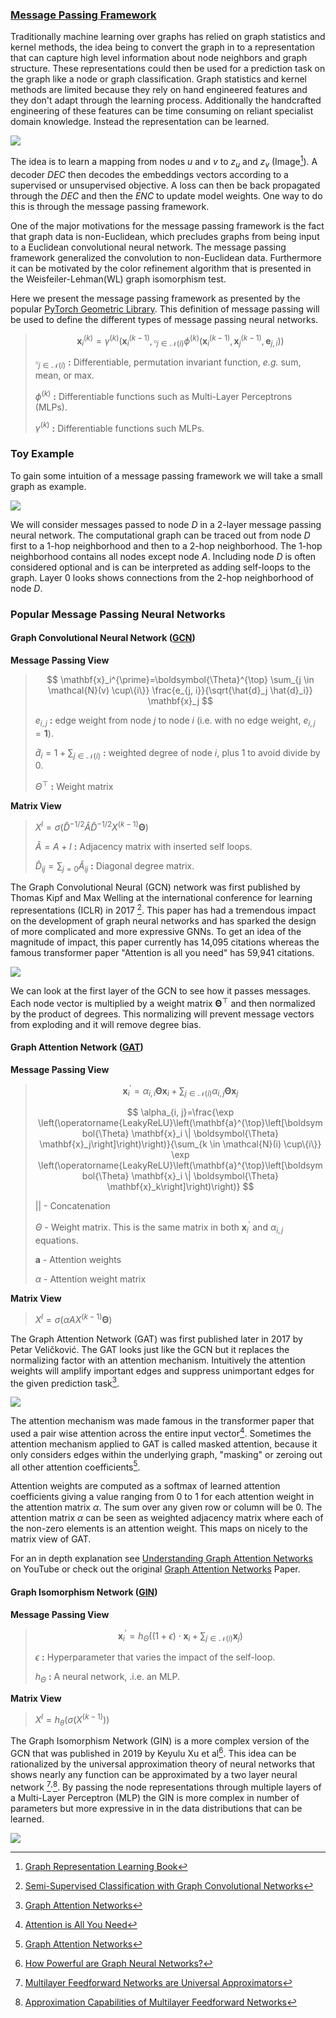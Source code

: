 ### [Message Passing Framework](https://pytorch-geometric.readthedocs.io/en/latest/notes/create_gnn.html)
Traditionally machine learning over graphs has relied on graph statistics and kernel methods, the idea being to convert the graph in to a representation that can capture high level information about node neighbors and graph structure. These representations could then be used for a prediction task on the graph like a node or graph classification. Graph statistics and kernel methods are limited because they rely on hand engineered features and they don't adapt through the learning process. Additionally the handcrafted engineering of these features can be time consuming on reliant specialist domain knowledge. Instead the representation can be learned.

![](/assets/images/1-introduction.md.node-embedding-learning-WL-Hamilton.png)

The idea is to learn a mapping from nodes $u$ and $v$ to $z_u$ and $z_v$ (Image[^1]). A decoder $DEC$ then decodes the embeddings vectors according to a supervised or unsupervised objective. A loss can then be back propagated through the $DEC$ and then the $ENC$ to update model weights. One way to do this is through the message passing framework.

One of the major motivations for the message passing framework is the fact that graph data is non-Euclidean, which precludes graphs from being input to a Euclidean convolutional neural network. The message passing framework generalized the convolution to non-Euclidean data. Furthermore it can be motivated by the color refinement algorithm that is presented in the Weisfeiler-Lehman(WL) graph isomorphism test.

[^1]: [Graph Representation Learning Book](https://www.cs.mcgill.ca/~wlh/grl_book/)

Here we present the message passing framework as presented by the popular [PyTorch Geometric Library](https://pytorch-geometric.readthedocs.io/en/latest/index.html). This definition of message passing will be used to define the different types of message passing neural networks.

> $$
> \mathbf{x}_i^{(k)}=\gamma^{(k)}\left(\mathbf{x}_i^{(k-1)}, \square_{j \in \mathcal{N}(i)} \phi^{(k)}\left(\mathbf{x}_i^{(k-1)}, \mathbf{x}_j^{(k-1)}, \mathbf{e}_{j, i}\right)\right)
> $$
>
> $\square_{j \in \mathcal{N}(i)}$ **:** Differentiable, permutation invariant function, *e.g.* sum, mean, or max.
>
> $\phi^{(k)}$ **:** Differentiable functions such as Multi-Layer Perceptrons (MLPs).
>
> $\gamma^{(k)}$ **:** Differentiable functions such MLPs.

### Toy Example

To gain some intuition of a message passing framework we will take a small graph as example.

![](./assets/drawio/Message-Passing-Framework.drawio.png)

We will consider messages passed to node $D$ in a 2-layer message passing neural network. The computational graph can be traced out from node $D$ first to a 1-hop neighborhood and then to a 2-hop neighborhood. The 1-hop neighborhood contains all nodes except node $A$. Including node $D$ is often considered optional and is can be interpreted as adding self-loops to the graph. Layer 0 looks shows connections from the 2-hop neighborhood of node $D$.

### Popular Message Passing Neural Networks

#### Graph Convolutional Neural Network ([GCN](https://pytorch-geometric.readthedocs.io/en/latest/modules/nn.html#torch_geometric.nn.conv.GCNConv))

**Message Passing View**
> $$
> \mathbf{x}_i^{\prime}=\boldsymbol{\Theta}^{\top} \sum_{j \in \mathcal{N}(v) \cup\{i\}} \frac{e_{j, i}}{\sqrt{\hat{d}_j \hat{d}_i}} \mathbf{x}_j
> $$
>
> $e_{i,j}$ **:** edge weight from node $j$ to node $i$ (i.e. with no edge weight, $e_{i,j} = \mathbf{1}$).
>
> $\hat{d}_{i} = 1 + \sum_{j \in \mathcal{N}(i)}$ **:** weighted degree of node $i$, plus 1 to avoid divide by 0.
>
> $\Theta^{\top}$ **:** Weight matrix

**Matrix View**
> $X^l = \sigma(\hat{D}^{-1/2}\hat{A}\hat{D}^{-1/2}X^{(k-1)}\boldsymbol{\Theta})$
>
> $\hat{A} = A + I$ **:** Adjacency matrix with inserted self loops.
>
> $\hat{D}_{ij} = \sum_{j=0}\hat{A}_{ij}$ **:** Diagonal degree matrix.

The Graph Convolutional Neural (GCN) network was first published by Thomas Kipf and Max Welling at the international conference for learning representations (ICLR) in 2017 [^2]. This paper has had a tremendous impact on the development of graph neural networks and has sparked the design of more complicated and more expressive GNNs. To get an idea of the magnitude of impact, this paper currently has 14,095 citations whereas the famous transformer paper "Attention is all you need" has 59,941 citations.

[^2]: [Semi-Supervised Classification with Graph Convolutional Networks](https://arxiv.org/abs/1609.02907)

![](./assets/drawio/GCN.drawio.png)

<!-- TODO update to OG Conv -->

We can look at the first layer of the GCN to see how it passes messages. Each node vector is multiplied by a weight matrix $\boldsymbol{\Theta}^{\top}$ and then normalized by the product of degrees. This normalizing will prevent message vectors from exploding and it will remove degree bias.

####  Graph Attention Network ([GAT](https://pytorch-geometric.readthedocs.io/en/latest/modules/nn.html#torch_geometric.nn.conv.GATConv))

**Message Passing View**
> $$
> \mathbf{x}_i^{\prime}=\alpha_{i, i} \boldsymbol{\Theta} \mathbf{x}_i+\sum_{j \in \mathcal{N}(i)} \alpha_{i, j} \boldsymbol{\Theta} \mathbf{x}_j
> $$
>
> $$
> \alpha_{i, j}=\frac{\exp \left(\operatorname{LeakyReLU}\left(\mathbf{a}^{\top}\left[\boldsymbol{\Theta} \mathbf{x}_i \| \boldsymbol{\Theta} \mathbf{x}_j\right]\right)\right)}{\sum_{k \in \mathcal{N}(i) \cup\{i\}} \exp \left(\operatorname{LeakyReLU}\left(\mathbf{a}^{\top}\left[\boldsymbol{\Theta} \mathbf{x}_i \| \boldsymbol{\Theta} \mathbf{x}_k\right]\right)\right)}
> $$
>
> $||$ - Concatenation
>
> $\Theta$ - Weight matrix. This is the same matrix in both $\mathbf{x}^{\prime}_i$ and $\alpha_{i,j}$ equations.
>
> $\mathbf{a}$ - Attention weights
>
> $\alpha$ - Attention weight matrix

**Matrix View**
> $X^l = \sigma(\alpha AX^{(k-1)}\boldsymbol{\Theta})$

<!-- CHECK is it theta transpose? check size. -->

The Graph Attention Network (GAT) was first published later in 2017 by Petar Veličković. The GAT looks just like the GCN but it replaces the normalizing factor with an attention mechanism. Intuitively the attention weights will amplify important edges and suppress unimportant edges for the given prediction task[^3].

![](./assets/drawio/GAT.drawio.png)

The attention mechanism was made famous in the transformer paper that used a pair wise attention across the entire input vector[^4]. Sometimes the attention mechanism applied to GAT is called masked attention, because it only considers edges within the underlying graph, "masking" or zeroing out all other attention coefficients[^3].

[^3]: [Graph Attention Networks](https://arxiv.org/abs/1710.10903)

[^4]: [Attention is All You Need](https://proceedings.neurips.cc/paper/2017/hash/3f5ee243547dee91fbd053c1c4a845aa-Abstract.html)


Attention weights are computed as a softmax of learned attention coefficients giving a value ranging from 0 to 1 for each attention weight in the attention matrix $\alpha$. The sum over any given row or column will be 0. The attention matrix $\alpha$ can be seen as weighted adjacency matrix where each of the non-zero elements is an attention weight. This maps on nicely to the matrix view of GAT.

For an in depth explanation see [Understanding Graph Attention Networks](https://www.youtube.com/watch?v=A-yKQamf2Fc) on YouTube or check out the original [Graph Attention Networks](https://arxiv.org/abs/1710.10903) Paper.

<!-- - It was later revised in 2018 -->

#### Graph Isomorphism Network ([GIN](https://pytorch-geometric.readthedocs.io/en/latest/modules/nn.html#torch_geometric.nn.conv.GINConv))

**Message Passing View**
> $$
> \mathbf{x}_i^{\prime}=h_{\Theta}\left((1+\epsilon) \cdot \mathbf{x}_i+\sum_{j \in \mathcal{N}(i)} \mathbf{x}_j\right)
> $$
>
> $\epsilon$ **:** Hyperparameter that varies the impact of the self-loop.
>
> $h_{\Theta}$ **:** A neural network, .i.e. an MLP.


**Matrix View**
>$X^l = h_{\theta}(\sigma(X^{(k-1)}))$

The Graph Isomorphism Network (GIN) is a more complex version of the GCN that was published in 2019 by Keyulu Xu et al[^5]. This idea can be rationalized by the universal approximation theory of neural networks that shows nearly any function can be approximated by a two layer neural network [^6]$^,$[^7]. By passing the node representations through multiple layers of a Multi-Layer Perceptron (MLP) the GIN is more complex in number of parameters but more expressive in in the data distributions that can be learned.

[^5]:[How Powerful are Graph Neural Networks?](https://arxiv.org/pdf/1810.00826.pdf)
[^6]:[Multilayer Feedforward Networks are Universal Approximators](https://www.sciencedirect.com/science/article/abs/pii/0893608089900208)
[^7]:[Approximation Capabilities of Multilayer Feedforward Networks](https://www.sciencedirect.com/science/article/pii/089360809190009T)

![](./assets/drawio/GIN.drawio.png)

